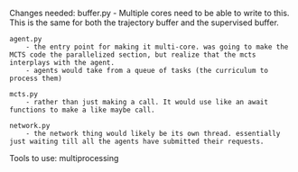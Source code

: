 

Changes needed:
    buffer.py
        - Multiple cores need to be able to write to this. This is the same for both the trajectory buffer and the supervised buffer.


    agent.py
        - the entry point for making it multi-core. was going to make the MCTS code the parallelized section, but realize that the mcts interplays with the agent. 
        - agents would take from a queue of tasks (the curriculum to process them)
    
    mcts.py
        - rather than just making a call. It would use like an await functions to make a like maybe call.

    network.py
        - the network thing would likely be its own thread. essentially just waiting till all the agents have submitted their requests.

Tools to use:
    multiprocessing




